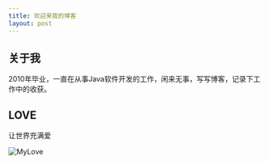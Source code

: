 ```yaml
---
title: 欢迎来我的博客
layout: post
---
```


## 关于我

2010年毕业，一直在从事Java软件开发的工作，闲来无事，写写博客，记录下工作中的收获。

## LOVE

让世界充满爱

![MyLove](http://datuzi.vip/photos/mylove/love.jpg)
